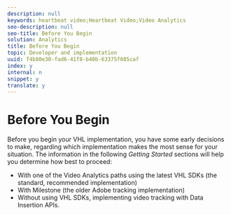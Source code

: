 ```yaml
---
description: null
keywords: heartbeat video;Heartbeat Video;Video Analytics
seo-description: null
seo-title: Before You Begin
solution: Analytics
title: Before You Begin
topic: Developer and implementation
uuid: f4b80e30-fad6-41f8-b40b-63375f085caf
index: y
internal: n
snippet: y
translate: y
---
```


# Before You Begin

Before you begin your VHL implementation, you have some early decisions to make, regarding which implementation makes the most sense for your situation. The information in the following *Getting Started* sections will help you determine how best to proceed: 
* With one of the Video Analytics paths using the latest VHL SDKs (the standard, recommended implementation)
* With Milestone (the older Adobe tracking implementation)
* Without using VHL SDKs, implementing video tracking with Data Insertion APIs.

